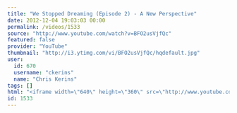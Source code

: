 ```yaml
---
title: "We Stopped Dreaming (Episode 2) - A New Perspective"
date: 2012-12-04 19:03:03 00:00
permalink: /videos/1533
source: "http://www.youtube.com/watch?v=BFO2usVjfQc"
featured: false
provider: "YouTube"
thumbnail: "http://i3.ytimg.com/vi/BFO2usVjfQc/hqdefault.jpg"
user:
  id: 670
  username: "ckerins"
  name: "Chris Kerins"
tags: []
html: "<iframe width=\"640\" height=\"360\" src=\"http://www.youtube.com/embed/BFO2usVjfQc?wmode=transparent&fs=1&feature=oembed\" frameborder=\"0\" allowfullscreen></iframe>"
id: 1533
---
```


